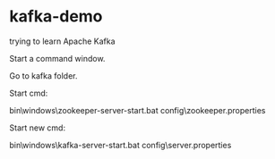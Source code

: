 # kafka-demo
trying to learn Apache Kafka

Start a command window.

Go to kafka folder.

Start cmd:

bin\windows\zookeeper-server-start.bat config\zookeeper.properties

Start new cmd:

bin\windows\kafka-server-start.bat config\server.properties
